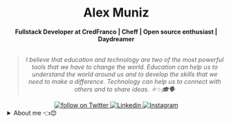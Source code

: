 <h1 align="center"> Alex Muniz </h1>
    
<div align="center">
<b>Fullstack Developer at CredFranco | Cheff | Open source enthusiast | Daydreamer </b>
<br>
<br>

  <blockquote>
    <p><i>
       I believe that education and technology are two of the most powerful tools that we have to change the world. Education can help us to understand the world around us and to develop the skills that we need to make a difference. Technology can help us to connect with others and to share ideas. ⚛✨🎓🗣️
    </i></p>
</blockquote>
<div align="center">
    <a href="https://twitter.com/intent/follow?screen_name=odysseyofmyself">
        <img src="https://img.shields.io/badge/Twitter-1DA1F2?style=for-the-badge&logo=twitter&logoColor=white"
            alt="follow on Twitter">
    </a>
    <a href="https://www.linkedin.com/in/lexmunizes/">
        <img src="https://img.shields.io/badge/LinkedIn-0077B5?style=for-the-badge&logo=linkedin&logoColor=white"
             alt="Linkedin">
    </a>
    <a href="https://www.instagram.com/todomundoamaosol/">
        <img src="https://img.shields.io/badge/Instagram-E4405F?style=for-the-badge&logo=instagram&logoColor=white"
             alt="Instagram">
    </a>
</div>
</div>
<details closed>
<summary>About me 👈😊</summary>

---


<div align="right" style="margin:auto">
     <a href="https://github.com/virgilhawkins00">
        <img height="170em"
             src="https://github-readme-stats.vercel.app/api/top-langs/?username=virgilhawkins00&hide=html,jupyter%20notebook&langs_count=6&hide_border=true&layout=compact&show_icons=true&line_height=24&theme=transparent&title_color=4a86d1&custom_title=My%20favorite%20languages"
             alt="Most used languages"
             align="right">
    </a>
</div>

<div>
  <a href="https://github.com/virgilhawkins00">
    <img height="180em" src="https://github-readme-stats.vercel.app/api?username=virgilhawkins00&show_icons=true&theme=transparent&bg_color=00000000&include_all_commits=true&count_private=true"/>
</div>

 
 
<div> 
   <br>  
    Hello, i'm Alex Muniz<br>
 <br> I am a 28-year-old full-stack developer with 8 years of experience. I am proficient in JavaScript/TypeScript, React, Next, Nuxt, Vue, Vite, Quasar, Express, REST, SpringBoot, Node, Azure, AWS, Vercel, Netlify, Figma, MySQL, MongoDB, and PostgreSQL. I am currently learning Java and Angular.

I am originally from Bahia, Brazil, but I have been living in Belo Horizonte for the past 2 years. I love to travel and experience new cultures. I am also a passionate cook and have worked as a chef in two restaurants in Belo Horizonte.

In my spare time, I enjoy spending time with my dog, Sam, my girlfriend, and my plants. I also love to meet up with friends and cook for them.

I am a highly motivated and results-oriented individual. I am always looking for new challenges and opportunities to learn and grow. I am confident that I can make a significant contribution to any team or project.
<br>
## Backend language:<br>
![Nodejs](https://img.shields.io/badge/Node%20js-339933?style=for-the-badge&logo=nodedotjs&logoColor=white)
![Java](https://img.shields.io/badge/java-%23ED8B00.svg?style=for-the-badge&logo=openjdk&logoColor=white)
![Python](https://img.shields.io/badge/python-3670A0?style=for-the-badge&logo=python&logoColor=ffdd54)

## Frontend language:<br>
![Typescript](https://img.shields.io/badge/TypeScript-007ACC?style=for-the-badge&logo=typescript&logoColor=white)
![Javascript](https://img.shields.io/badge/JavaScript-323330?style=for-the-badge&logo=javascript&logoColor=F7DF1E)

## UI:<br>
![React](https://img.shields.io/badge/React-20232A?style=for-the-badge&logo=react&logoColor=61DAFB)
![Angular](https://img.shields.io/badge/Angular-DD0031?style=for-the-badge&logo=angular&logoColor=white)
![Vue](https://img.shields.io/badge/Vue%20js-35495E?style=for-the-badge&logo=vuedotjs&logoColor=4FC08D)
![NextJS](https://img.shields.io/badge/next%20js-000000?style=for-the-badge&logo=nextdotjs&logoColor=white)
![NuxtJS](https://img.shields.io/badge/nuxt%20js-00C58E?style=for-the-badge&logo=nuxtdotjs&logoColor=white)

## DB:<br>
![PostgreSQL](https://img.shields.io/badge/PostgreSQL-316192?style=for-the-badge&logo=postgresql&logoColor=white)
![MongoDB](https://img.shields.io/badge/MongoDB-4EA94B?style=for-the-badge&logo=mongodb&logoColor=white)
![AmazonDynamoDB](https://img.shields.io/badge/Amazon%20DynamoDB-4053D6?style=for-the-badge&logo=Amazon%20DynamoDB&logoColor=white)
![MySql](https://img.shields.io/badge/MySQL-005C84?style=for-the-badge&logo=mysql&logoColor=white)

## API:<br>
![Express](https://img.shields.io/badge/Express%20js-000000?style=for-the-badge&logo=express&logoColor=white)
![SpringBoot](https://img.shields.io/badge/Spring_Boot-F2F4F9?style=for-the-badge&logo=spring-boot)
![Flask](https://img.shields.io/badge/Flask-000000?style=for-the-badge&logo=flask&logoColor=white)
## CI/CD:<br>
![GitHub](https://img.shields.io/badge/Github%20Actions-282a2e?style=for-the-badge&logo=githubactions&logoColor=367cfe) 

## Cloud:<br>
![AWS](https://img.shields.io/badge/Amazon_AWS-FF9900?style=for-the-badge&logo=amazonaws&logoColor=white)
![Azure](https://img.shields.io/badge/Azure_DevOps-0078D7?style=for-the-badge&logo=azure-devops&logoColor=white)
![Vercel]( 	https://img.shields.io/badge/Vercel-000000?style=for-the-badge&logo=vercel&logoColor=white)
![Netlify](https://img.shields.io/badge/netlify-%23000000.svg?style=for-the-badge&logo=netlify&logoColor=#00C7B7)

## UI/UX:<br>
![Figma](https://img.shields.io/badge/Figma-F24E1E?style=for-the-badge&logo=figma&logoColor=white)

## Code:<br>
![GitHub](https://img.shields.io/badge/GitHub-100000?style=for-the-badge&logo=github&logoColor=white)

## Mobile:<br>
![ReactNative](https://img.shields.io/badge/React_Native-20232A?style=for-the-badge&logo=react&logoColor=61DAFB)
</div>
<div> 
   Certifications:
   <br>
   <a href="https://www.hackerrank.com/certificates/63ef9a8d6b93" src="https://www.hackerrank.com/certificates/63ef9a8d6b93"> ## JavaScript </a>
   <br>
   <a href="https://www.hackerrank.com/certificates/812950460902" src="https://www.hackerrank.com/certificates/812950460902"> ## React </a>
   <br>
   <a href="https://www.hackerrank.com/certificates/95872c27738e" src="https://www.hackerrank.com/certificates/95872c27738e"> ## Node </a>
   <br>
   <a href="https://www.hackerrank.com/certificates/ce65020048a6" src="https://www.hackerrank.com/certificates/ce65020048a6"> ## SQL </a> 
   <br>
  </div>  
